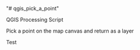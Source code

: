 "# qgis_pick_a_point"

QGIS Processing Script

Pick a point on the map canvas and return as a layer

Test
